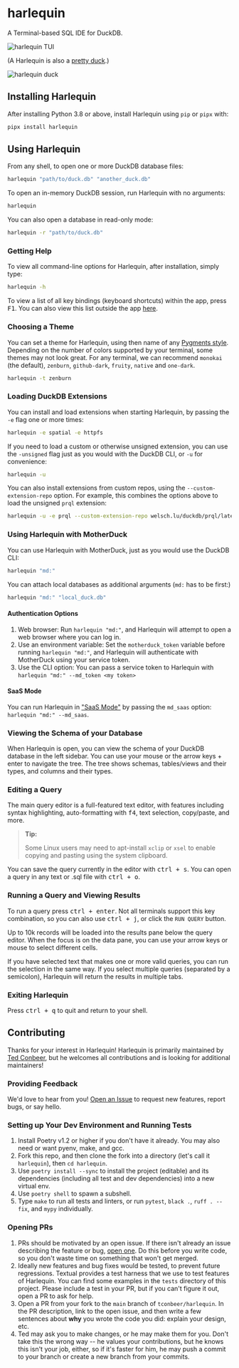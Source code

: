 # harlequin

A Terminal-based SQL IDE for DuckDB.

![harlequin TUI](harlequinv0018.gif)

(A Harlequin is also a [pretty duck](https://en.wikipedia.org/wiki/Harlequin_duck).)

![harlequin duck](harlequin.jpg)

## Installing Harlequin

After installing Python 3.8 or above, install Harlequin using `pip` or `pipx` with:

```bash
pipx install harlequin
```

## Using Harlequin

From any shell, to open one or more DuckDB database files:

```bash
harlequin "path/to/duck.db" "another_duck.db"
```

To open an in-memory DuckDB session, run Harlequin with no arguments:

```bash
harlequin
```

You can also open a database in read-only mode:

```bash
harlequin -r "path/to/duck.db"
```

### Getting Help

To view all command-line options for Harlequin, after installation, simply type:
```bash
harlequin -h
```

To view a list of all key bindings (keyboard shortcuts) within the app, press <kbd>F1</kbd>. You can also view this list outside the app [here](https://github.com/tconbeer/harlequin/blob/main/src/harlequin/tui/components/help_screen.md).

### Choosing a Theme

You can set a theme for Harlequin, using then name of any [Pygments style](https://pygments.org/styles/). Depending on the number of colors supported by your terminal, some themes may not look great. For any terminal, we can recommend `monokai` (the default), `zenburn`, `github-dark`, `fruity`, `native` and `one-dark`.

```bash
harlequin -t zenburn
```

### Loading DuckDB Extensions

You can install and load extensions when starting Harlequin, by passing the `-e` flag one or more times:

```bash
harlequin -e spatial -e httpfs
```

If you need to load a custom or otherwise unsigned extension, you can use the
`-unsigned` flag just as you would with the DuckDB CLI, or `-u` for convenience:

```bash
harlequin -u
```

You can also install extensions from custom repos, using the `--custom-extension-repo` option. For example, this combines the options above to load the unsigned `prql` extension:

```bash
harlequin -u -e prql --custom-extension-repo welsch.lu/duckdb/prql/latest
```

### Using Harlequin with MotherDuck

You can use Harlequin with MotherDuck, just as you would use the DuckDB CLI:

```bash
harlequin "md:"
```

You can attach local databases as additional arguments (`md:` has to be first:)

```bash
harlequin "md:" "local_duck.db"
```

#### Authentication Options

1. Web browser: Run `harlequin "md:"`, and Harlequin will attempt to open a web browser where you can log in.
2. Use an environment variable: Set the `motherduck_token` variable before running `harlequin "md:"`, and Harlequin will authenticate with MotherDuck using your service token.
3. Use the CLI option: You can pass a service token to Harlequin with `harlequin "md:" --md_token <my token>`

#### SaaS Mode

You can run Harlequin in ["SaaS Mode"](https://motherduck.com/docs/authenticating-to-motherduck#authentication-using-saas-mode) by passing the `md_saas` option: `harlequin "md:" --md_saas`.

### Viewing the Schema of your Database

When Harlequin is open, you can view the schema of your DuckDB database in the left sidebar. You can use your mouse or the arrow keys + enter to navigate the tree. The tree shows schemas, tables/views and their types, and columns and their types.

### Editing a Query

The main query editor is a full-featured text editor, with features including syntax highlighting, auto-formatting with <kbd>f4</kbd>, text selection, copy/paste, and more.

> **Tip:**
>
> Some Linux users may need to apt-install `xclip` or `xsel` to enable copying and pasting using the system clipboard.

You can save the query currently in the editor with <kbd>ctrl + s</kbd>. You can open a query in any text or .sql file with <kbd>ctrl + o</kbd>.

### Running a Query and Viewing Results

To run a query press <kbd>ctrl + enter</kbd>. Not all terminals support this key combination, so you can also use <kbd>ctrl + j</kbd>, or click the `RUN QUERY` button.

Up to 10k records will be loaded into the results pane below the query editor. When the focus is on the data pane, you can use your arrow keys or mouse to select different cells.

If you have selected text that makes one or more valid queries, you can run the selection in the same way. If you select multiple queries (separated by a semicolon), Harlequin will return the results in multiple tabs.

### Exiting Harlequin

Press <kbd>ctrl + q</kbd> to quit and return to your shell.

## Contributing

Thanks for your interest in Harlequin! Harlequin is primarily maintained by [Ted Conbeer](https://github.com/tconbeer), but he welcomes all contributions and is looking for additional maintainers!

### Providing Feedback

We'd love to hear from you! [Open an Issue](https://github.com/tconbeer/harlequin/issues/new) to request new features, report bugs, or say hello.

### Setting up Your Dev Environment and Running Tests

1. Install Poetry v1.2 or higher if you don't have it already. You may also need or want pyenv, make, and gcc.
1. Fork this repo, and then clone the fork into a directory (let's call it `harlequin`), then `cd harlequin`.
1. Use `poetry install --sync` to install the project (editable) and its dependencies (including all test and dev dependencies) into a new virtual env.
1. Use `poetry shell` to spawn a subshell.
1. Type `make` to run all tests and linters, or run `pytest`, `black .`, `ruff . --fix`, and `mypy` individually.

### Opening PRs

1. PRs should be motivated by an open issue. If there isn't already an issue describing the feature or bug, [open one](https://github.com/tconbeer/harlequin/issues/new). Do this before you write code, so you don't waste time on something that won't get merged.
2. Ideally new features and bug fixes would be tested, to prevent future regressions. Textual provides a test harness that we use to test features of Harlequin. You can find some examples in the `tests` directory of this project. Please include a test in your PR, but if you can't figure it out, open a PR to ask for help.
2. Open a PR from your fork to the `main` branch of `tconbeer/harlequin`. In the PR description, link to the open issue, and then write a few sentences about **why** you wrote the code you did: explain your design, etc.
3. Ted may ask you to make changes, or he may make them for you. Don't take this the wrong way -- he values your contributions, but he knows this isn't your job, either, so if it's faster for him, he may push a commit to your branch or create a new branch from your commits.
